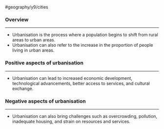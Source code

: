 #geography/y9/cities 

### Overview
---
- Urbanisation is the process where a population begins to shift from rural areas to urban areas. 
- Urbanisation can also refer to the increase in the proportion of people living in urban areas.

### Positive aspects of urbanisation
---
- Urbanisation can lead to increased economic development, technological advancements, better access to services, and cultural exchange.

### Negative aspects of urbanisation
---
- Urbanisation can also bring challenges such as overcrowding, pollution, inadequate housing, and strain on resources and services.
